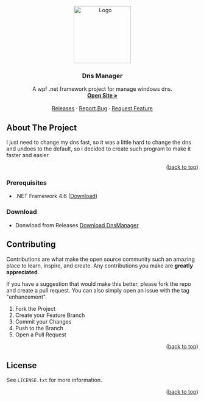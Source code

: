 <div id="top"></div>

<!-- PROJECT LOGO -->
<br />
<div align="center">
  <a href="#">
    <img src="/DnsManager/Assets/dnsManager.ico" alt="Logo" width="150" height="150">
  </a>

  <h3 align="center">Dns Manager</h3>

  <p align="center">
    A wpf .net framework project for manage windows dns.
    <br />
    <a href="https://shecanir.github.io/"><strong>Open Site »</strong></a>
    <br />
    <br />
    <a href="https://github.com/JalalJaleh/DnsManager/releases">Releases</a>
    ·
    <a href="https://github.com/JalalJaleh/DnsManager/issues">Report Bug</a>
    ·
    <a href="https://github.com/JalalJaleh/DnsManager/issues">Request Feature</a>
  </p>
</div>

<div align="center">
  
</div>




<!-- ABOUT THE PROJECT -->
## About The Project

I just need to change my dns fast, so it was a little hard to change the dns and undoes to the default, so i decided to create such program to make it faster and easier.


<p align="right">(<a href="#top">back to top</a>)</p>

### Prerequisites
- .NET Framework 4.6 ([Download](https://dotnet.microsoft.com/en-us/download/dotnet-framework))

### Download
- Donwload from Releases [Download DnsManager](https://github.com/JalalJaleh/DnsManager/releases)

<!-- CONTRIBUTING -->
## Contributing

Contributions are what make the open source community such an amazing place to learn, inspire, and create. Any contributions you make are **greatly appreciated**.

If you have a suggestion that would make this better, please fork the repo and create a pull request. You can also simply open an issue with the tag "enhancement".

1. Fork the Project
2. Create your Feature Branch 
3. Commit your Changes
4. Push to the Branch 
5. Open a Pull Request

<p align="right">(<a href="#top">back to top</a>)</p>



<!-- LICENSE -->
## License

See `LICENSE.txt` for more information.

<p align="right">(<a href="#top">back to top</a>)</p>
